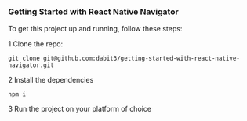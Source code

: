 ### Getting Started with React Native Navigator

To get this project up and running, follow these steps:

1 Clone the repo:

```
git clone git@github.com:dabit3/getting-started-with-react-native-navigator.git
```

2 Install the dependencies

```
npm i
```

3 Run the project on your platform of choice

